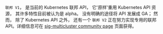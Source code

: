 <!--
`Federation V1`, the current Kubernetes federation API which reuses the Kubernetes API resources 'as is', is currently considered alpha for many of its features. There is no clear path to evolve the API to GA; however, there is a `Federation V2` effort in progress to implement a dedicated federation API apart from the Kubernetes API. The details are available at [sig-multicluster community page](https://github.com/kubernetes/community/tree/master/sig-multicluster).
-->

`联邦 V1`， 是当前的 Kubernetes 联邦 API， 它'原样'重用 Kubernetes API 资源， 其许多特性目前被认为是 alpha。 没有明确的途径将 API 发展成 GA； 然而， 除了 Kubernetes API 之外， 还有一个 `联邦 V2` 正在努力实现专用的联邦 API。详细信息可在 [sig-multicluster community page](https://github.com/kubernetes/community/tree/master/sig-multicluster) 页面获得。     
